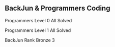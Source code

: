 ## BackJun & Programmers Coding
Programmers Level 0 All Solved
 
Programmers Level 1 All Solved

BackJun Rank Bronze 3
